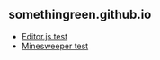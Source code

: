 ## somethingreen.github.io

- [Editor.js test](/editorjs-test)
- [Minesweeper test](/minesweeper-test)
